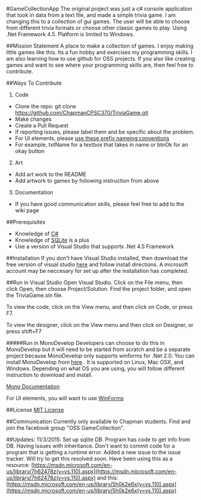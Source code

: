 #GameCollectionApp
The original project was just a c# console  application that took in data from a text file, and made a simple trivia game. 
I am changing this to a collection of gui games. The user will be able to choose from different trivia formats or choose other classic games to play. Using .Net Framework 4.5. Platform is limited to Windows.

##Mission Statement
A place to make a collection of games. I enjoy making little games like this. Its a fun hobby and exercises my programming skills. I am also learning how to use github for OSS projects. If you also like creating games and want to see where your programming skills are, then feel free to contribute.

##Ways To Contribute
1. Code
  * Clone the repo: git clone https://github.com/ChapmanCPSC370/TriviaGame.git
  * Make changes
  * Create a Pull Request
  * If reporting issues, please label them and be specific about the problem.
  * For UI elements, please [use these prefix nameing conventions](https://msdn.microsoft.com/en-us/library/aa263493(v=vs.60).aspx)
  * For example, txtName for a textbox that takes in name or btnOk for an okay button
2. Art
  * Add art work to the README
  * Add artwork to games by following instruction from above
3. Documentation
  * If you have good communication skills, please feel free to add to the wiki page
  
##Prerequisites
  * Knowledge of [C#](https://msdn.microsoft.com/en-us/library/67ef8sbd.aspx)
  * Knowledge of [SQLite](https://www.sqlite.org) is a plus
  * Use a version of Visual Studio that supports .Net 4.5 Framework

##Installation
If you don't have Visual Studio installed, then download the free version of visual studio [here](https://www.visualstudio.com/downloads/download-visual-studio-vs) and follow install directions. A microsoft account may be neccesary for set up after the installation has completed.

##Run in Visual Studio
Open Visual Studio.
Click on the File menu, then click Open, then choose Project/Solution.
Find the project folder, and open the TriviaGame.sln file.

To view the code, click on the View menu, and then click on Code, or press F7.

To view the designer, click on the View menu and then click on Designer, or press shift+F7

#####Run in MonoDevelop
Developers can choose to do this in MonoDevelop but it will need to be started from scratch and be a separate project because MonoDevelop only supports winforms for .Net 2.0.
You can install MonoDevelop from [here](http://www.monodevelop.com/download/) . It is supported on Linux, Mac OSX, and Windows. Depending on what OS you are using, you will follow different instruction to download and install.

[Mono Documentation](http://www.monodevelop.com/documentation/)

For UI elements, you will want to use [WinForms](http://www.mono-project.com/docs/gui/winforms/)

##License
[MIT License](http://opensource.org/licenses/MIT)

##Communication
Currently only available to Chapman students. Find and join the facebook group "OSS GameCollection".

##Updates:
11/3/2015: Set up sqlite DB. Program has code to get info from DB. Having issues with inheritance. Don't want to commit code for a program that is getting a runtime error. Added a new issue to the issue tracker. Will try to get this resolved soon. Have been using this as a resource: [https://msdn.microsoft.com/en-us/library/7h62478z(v=vs.110).aspx](https://msdn.microsoft.com/en-us/library/7h62478z(v=vs.110).aspx) and this: [https://msdn.microsoft.com/en-us/library/5h0k2e6x(v=vs.110).aspx](https://msdn.microsoft.com/en-us/library/5h0k2e6x(v=vs.110).aspx)
